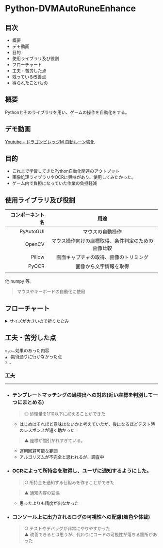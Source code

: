 # Python-DVMAutoRuneEnhance

## 目次
+ 概要
+ デモ動画
+ 目的
+ 使用ライブラリ及び役割
+ フローチャート
+ 工夫・苦労した点
+ 残っている改善点
+ 得られたこと/もの

## 概要
  
Pythonとそのライブラリを用い、ゲームの操作を自動化をする。

## デモ動画

[Youtube - ドラゴンビレッジM 自動ルーン強化](https://www.youtube.com/watch?v=fQdml7Xbw2A)

## 目的

+ これまで学習してきたPython自動化関連のアウトプット  
+ 画像処理ライブラリやOCRに興味があり、使用してみたかった。
+ ゲーム内で負担になっていた作業の負担軽減

## 使用ライブラリ及び役割

|コンポーネント名|用途|
|---:|:---:|
|PyAutoGUI|マウスの自動操作|
|OpenCV|マウス操作向けの座標取得、条件判定のための画像比較|
|Pillow|画面キャプチャの取得、画像のトリミング|
|PyOCR|画像から文字情報を取得|
|||

他 numpy 等。

  > マウスやキーボードの自動化に使用

## フローチャート

<details><summary>サイズが大きいので折りたたみ</summary>

[![Youtube - ドラゴンビレッジM 自動ルーン強化](https://img.youtube.com/vi/fQdml7Xbw2A/0.jpg)](https://www.youtube.com/watch?v=fQdml7Xbw2A)  

</details>

## 工夫・苦労した点

`◎,○`…効果のあった内容  
`▲`…期待通りに行かなかった点  
`☓`…

### 工夫  
---

+ ### テンプレートマッチングの過検出への対応(近い座標を判別して一つにまとめる)  
    > ◎ 処理量を1/10以下に抑えることができた  
    + はじめはそれほど意味はないかと考えていたが、後になるほどテスト時のレスポンスが短く助かった
    
    > ▲ 座標が間引かれすぎている。  
    + 運用回避可能な範囲  
    + アルゴリズムが不完全と思われるが、調査中  
    
+ ### OCRによって所持金を取得し、ユーザに通知するようにした。  
    > ○ 所持金を通知する仕組みを作ることができた  

    > ▲ 通知内容の妥協  
    + 思ったよりも精度が出なかった  

+ ### コンソール上に出力されるログの可視性への配慮(着色や体裁)  
    > ○ テストやデバッグが非常にやりやすかった  
    > ▲ 改善できるとは思うが、代わりにコードの可視性が落ちる箇所があった  